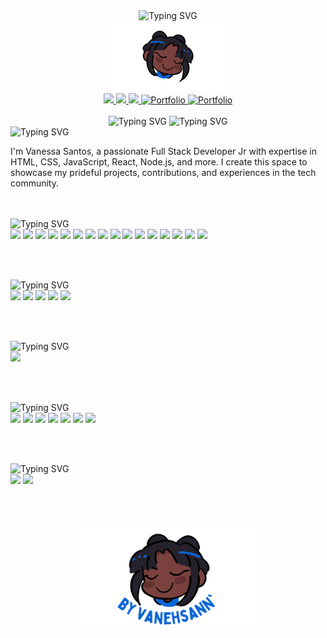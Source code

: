 <html>
<body>
  <!-- Intro - Header -->
  <div align="center">
    <img src="https://readme-typing-svg.demolab.com?font=Gloria+Hallelujah&weight=700&duration=1500&pause=0&multiline=true&color=0969DA&center=true&vCenter=true&width=500&height=75&lines=+WELCOME+TO+MY+GITHUB+%3A)++;I'M+VANESSA+SANTOS." alt="Typing SVG" />
  </div>
  <div align="center">
    <img src="https://github.com/VanehSann/VanehSann/blob/main/vanehsann.png" width="200px" />
  </div>
  <!-- Intro - Header -->

  <!-- Social -->
  <div align="center">
    <a href="https://www.linkedin.com/in/vanehsann/">
      <img src="https://img.shields.io/badge/LinkedIn-578d95?style=for-the-badge&logo=linkedin&logoColor=white" target="_blank" />
    </a>
    <a href="https://wa.me/5581985613870?text=Oie.%20Vim%20pelo%20Github..." target="_blank">
      <img src="https://img.shields.io/badge/Whatsapp-578d95?style=for-the-badge&logo=whatsapp&logoColor=white" />
    </a>
    <a href="mailto:vanessacbsantos22@gmail.com" target="_blank">
      <img src="https://img.shields.io/badge/Gmail-578d95?style=for-the-badge&logo=gmail&logoColor=white" />
    </a>
    <a href="https://vanehsann.github.io/portfolio/" target="_blank">
      <img src="https://img.shields.io/badge/🤍%20My%20Portfolio%20Website-578d95?style=for-the-badge&logo=website&logoColor=white" alt="Portfolio" />
    </a>
    <a href="https://vanehsann.github.io/portfolio/assets/curriculo/vanehsann_profile.pdf" target="_blank">
      <img src="https://img.shields.io/badge/Download%20CV-578d95?style=for-the-badge&logo=website&logoColor=white" alt="Portfolio" />
    </a>
  </div>
  <!-- Social -->
  <br>
  <div align="center">
    <img src="https://readme-typing-svg.demolab.com?font=Fira+Code&weight=100&size=18&duration=1&pause=1&color=0969DA&center=true&vCenter=true&multiline=true&repeat=false&width=500&height=31&lines=FULL+STACK+DEVELOPER+JR+%7C+🎓+TRYBE" alt="Typing SVG" />
    <img src="https://readme-typing-svg.demolab.com?font=Fira+Code&weight=100&size=18&duration=1&pause=1&color=0969DA&center=true&vCenter=true&multiline=true&repeat=false&width=500&height=31&lines=I+LIVE+IN+BRAZIL" alt="Typing SVG" />
  </div>
  <!-- ### ABOUT ME -->
  <img src="https://readme-typing-svg.demolab.com?font=Fira+Code&weight=700&size=18&duration=1&pause=1&color=0969DA&vCenter=true&multiline=true&repeat=false&width=500&height=39&lines=ABOUT+ME" alt="Typing SVG" />
  <p>I'm Vanessa Santos, a passionate Full Stack Developer Jr with expertise in HTML, CSS, JavaScript, React, Node.js, and more. I create this space to showcase my prideful projects, contributions, and experiences in the tech community.</p>
  <!-- ### ABOUT ME -->
  <br>
    <!-- ### Badges -->
  <br>
  <!-- Main Skills -->
  <div>
    <img src="https://readme-typing-svg.demolab.com?font=Fira+Code&weight=700&size=18&duration=1&pause=1&color=0969DA&vCenter=true&multiline=true&repeat=false&width=500&height=39&lines=MAIN+SKILLS" alt="Typing SVG" />
  </div>
  <div>
    <img src="https://img.shields.io/badge/HTML-578d95?style=for-the-badge&logo=html5&logoColor=white" />
    <img src="https://img.shields.io/badge/CSS-578d95?&style=for-the-badge&logo=css3&logoColor=white" />
    <img src="https://img.shields.io/badge/JavaScript-578d95?style=for-the-badge&logo=javascript&logoColor=white" />
    <img src="https://img.shields.io/badge/React-578d95?style=for-the-badge&logo=react&logoColor=white" />
    <img src="https://img.shields.io/badge/Redux-578d95?style=for-the-badge&logo=redux&logoColor=white" />
    <img src="https://img.shields.io/badge/Node.js-578d95?style=for-the-badge&logo=node.js&logoColor=white" />
    <img src="https://img.shields.io/badge/Express.js-578d95?style=for-the-badge" />
    <img src="https://img.shields.io/badge/MySQL-578d95?style=for-the-badge&logo=mysql&logoColor=white" />
    <img src="https://img.shields.io/badge/TypeScript-578d95?style=for-the-badge&logo=typescript&logoColor=white" />
    <img src="https://img.shields.io/badge/Python-578d95?style=for-the-badge&logo=python&logoColor=white" />
    <img src="https://img.shields.io/badge/Jest-578d95?style=for-the-badge&logo=Jest&logoColor=white" />
    <img src="https://img.shields.io/badge/Sequelize-578d95?style=for-the-badge&logo=sequelize&logoColor=white" />
    <img src="https://img.shields.io/badge/Docker-578d95?style=for-the-badge&logo=docker&logoColor=white" />
    <img src="https://img.shields.io/badge/Git-578d95?style=for-the-badge&logo=git&logoColor=white" />
    <img src="https://img.shields.io/badge/Windows-578d95?style=for-the-badge&logo=windows&logoColor=white" />
    <img src="https://img.shields.io/badge/Linux-578d95?style=for-the-badge&logo=linux&logoColor=white" />
  </div>

  <!-- Main Skills -->
  <br><br>
  <!-- Other Knowledge -->

  <div>
    <img src="https://readme-typing-svg.demolab.com?font=Fira+Code&weight=700&size=18&duration=1&pause=1&color=0969DA&vCenter=true&multiline=true&repeat=false&width=500&height=39&lines=OTHERS KNOWLEDGE" alt="Typing SVG" />
  </div>
  <div>
    <img src="https://img.shields.io/badge/Typescript-578d95?style=for-the-badge&logo=typescript&logoColor=white" />
    <img src="https://img.shields.io/badge/Heroku-578d95?style=for-the-badge&logo=heroku&logoColor=white" />
    <img src="https://img.shields.io/badge/MongoDB-578d95?style=for-the-badge&logo=mongodb&logoColor=white" />
    <img src="https://img.shields.io/badge/SQLite-578d95?style=for-the-badge&logo=sqlite&logoColor=white" />
    <img src="https://img.shields.io/badge/Bootstrap-578d95?style=for-the-badge&logo=bootstrap&logoColor=white" />
  </div>

  <!-- Other Knowledge -->
  <br><br>
  <!-- Studying in this moment -->
  <div>
    <img src="https://readme-typing-svg.demolab.com?font=Fira+Code&weight=700&size=18&duration=1&pause=1&color=0969DA&vCenter=true&multiline=true&repeat=false&width=500&height=39&lines=STUDYING IN THIS MOMENT" alt="Typing SVG" />
  </div>
  <div>
    <img src="https://img.shields.io/badge/Java-578d95?style=for-the-badge&logo=java&logoColor=white" />
  </div>

  <!-- Studying in this moment -->
  <br><br>
  <!-- Testes -->
  <div>
    <img src="https://readme-typing-svg.demolab.com?font=Fira+Code&weight=700&size=18&duration=1&pause=1&color=0969DA&vCenter=true&multiline=true&repeat=false&width=500&height=39&lines=TESTES" alt="Typing SVG" />
  </div>
  <div>
    <img src="https://img.shields.io/badge/Mocha-578d95?style=for-the-badge&logo=mocha&logoColor=white" />
    <img src="https://img.shields.io/badge/Chai-578d95?style=for-the-badge&logo=chai&logoColor=white" />
    <img src="https://img.shields.io/badge/Sinon-578d95?style=for-the-badge&logo=sinon&logoColor=white" />
    <img src="https://img.shields.io/badge/React%20Testing%20Library-578d95?style=for-the-badge&logo=testing-library&logoColor=white" />
    <img src="https://img.shields.io/badge/Jest-578d95?style=for-the-badge&logo=Jest&logoColor=white" />
    <img src="https://img.shields.io/badge/Pytest-578d95?style=for-the-badge&logo=pytest&logoColor=white" />
    <img src="https://img.shields.io/badge/End--to--End-578d95?style=for-the-badge&logo=end-to-end&logoColor=white" />
  </div>

  <!-- Testes -->
  <br><br>
  <!-- Tools -->
  <div>
    <img src="https://readme-typing-svg.demolab.com?font=Fira+Code&weight=700&size=18&duration=1&pause=1&color=0969DA&vCenter=true&multiline=true&repeat=false&width=500&height=39&lines=TOOLS" alt="Typing SVG" />
  </div>
  <div>
    <img src="https://img.shields.io/badge/Adobe%20Illustrator-578d95?style=for-the-badge&logo=adobe%20illustrator&logoColor=white" />
    <img src="https://img.shields.io/badge/Adobe%20Photoshop-578d95?style=for-the-badge&logo=Adobe%20Photoshop&logoColor=white" />
  </div>

  <!-- Tools -->
  <br><br>
<!-- Intro - Footer -->
<div align="center">
  <img src="https://github.com/VanehSann/VanehSann/blob/main/by-vanehsann.png" alt="avatar and by vanehsann text" width="300px" />
</div>
<!-- Intro - Footer -->
</body>

</html>
